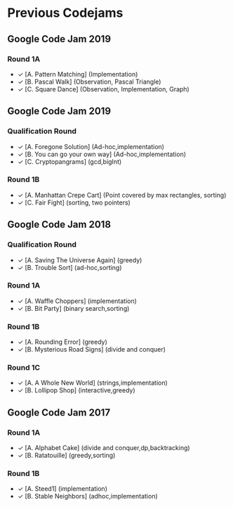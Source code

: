# Previous Codejams

## Google Code Jam 2019

### Round 1A

* ✓ [A. Pattern Matching] (Implementation)
* ✓ [B. Pascal Walk] (Observation, Pascal Triangle)
* ✓ [C. Square Dance] (Observation, Implementation, Graph)


## Google Code Jam 2019

### Qualification Round

* ✓ [A. Foregone Solution] (Ad-hoc,implementation)
* ✓ [B. You can go your own way] (Ad-hoc,implementation)
* ✓ [C. Cryptopangrams] (gcd,bigInt)

### Round 1B

* ✓ [A. Manhattan Crepe Cart] (Point covered by max rectangles, sorting)
* ✓ [C. Fair Fight] (sorting, two pointers)


## Google Code Jam 2018

### Qualification Round

* ✓ [A. Saving The Universe Again] (greedy)
* ✓ [B. Trouble Sort] (ad-hoc,sorting)

### Round 1A

* ✓ [A. Waffle Choppers] (implementation)
* ✓ [B. Bit Party] (binary search,sorting)
### Round 1B

* ✓ [A. Rounding Error] (greedy)
* ✓ [B. Mysterious Road Signs] (divide and conquer)
### Round 1C

* ✓ [A. A Whole New World] (strings,implementation)
* ✓ [B. Lollipop Shop] (interactive,greedy)


## Google Code Jam 2017

### Round 1A

* ✓ [A. Alphabet Cake] (divide and conquer,dp,backtracking)
* ✓ [B. Ratatouille] (greedy,sorting)


### Round 1B

* ✓ [A. Steed1] (implementation)
* ✓ [B. Stable Neighbors] (adhoc,implementation)
